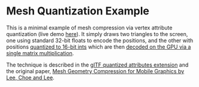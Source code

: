 Mesh Quantization Example
=========================

This is a minimal example of mesh compression via vertex attribute quantization (live demo [here](https://tsherif.github.io/mesh-quantization-example/)).
It simply draws two triangles to the screen, one using standard 32-bit floats to
encode the positions, and the other with positions [quantized to 16-bit ints](https://github.com/tsherif/mesh-quantization-example/blob/gh-pages/index.html#L178) which
are then [decoded on the GPU via a single matrix multiplication](https://github.com/tsherif/mesh-quantization-example/blob/gh-pages/index.html#L59).

The technique is described in the [glTF quantized attributes extension](https://github.com/KhronosGroup/glTF/blob/master/extensions/Vendor/WEB3D_quantized_attributes/README.md) and
the original paper, [Mesh Geometry Compression for Mobile Graphics by Lee, Choe and Lee](http://cg.postech.ac.kr/research/mesh_comp_mobile/mesh_comp_mobile_conference.pdf).

